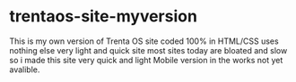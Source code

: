 # trentaos-site-myversion
This is my own version of Trenta OS site coded 100% in HTML/CSS uses nothing else very light and quick site most sites today are bloated and slow so i made this site very quick and light Mobile version in the works not yet avalible.
